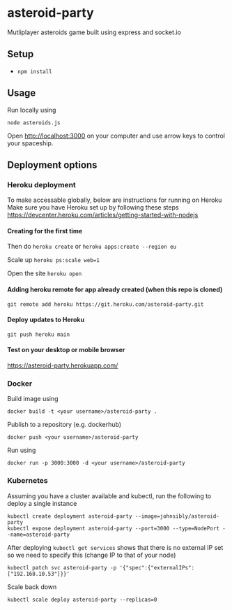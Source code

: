 # asteroid-party

Mutliplayer asteroids game built using express and socket.io

## Setup

* `npm install`

## Usage

Run locally using 

`node asteroids.js`

Open [http://localhost:3000](http://localhost:3000) on your computer and use arrow keys to control your spaceship.

## Deployment options

### Heroku deployment

To make accessable globally, below are instructions for running on Heroku
Make sure you have Heroku set up by following these steps https://devcenter.heroku.com/articles/getting-started-with-nodejs

#### Creating for the first time

Then do
`heroku create`
or 
`heroku apps:create --region eu`

Scale up
`heroku ps:scale web=1`

Open the site 
`heroku open`

#### Adding heroku remote for app already created (when this repo is cloned)

`git remote add heroku https://git.heroku.com/asteroid-party.git`

#### Deploy updates to Heroku

`git push heroku main`

#### Test on your desktop or mobile browser 

https://asteroid-party.herokuapp.com/

### Docker

Build image using

`docker build -t <your username>/asteroid-party .`

Publish to a repository (e.g. dockerhub)

`docker push <your username>/asteroid-party`

Run using 

`docker run -p 3000:3000 -d <your username>/asteroid-party`

### Kubernetes

Assuming you have a cluster available and kubectl, run the following to deploy a single instance

```
kubectl create deployment asteroid-party --image=johnsibly/asteroid-party
kubectl expose deployment asteroid-party --port=3000 --type=NodePort --name=asteroid-party
```

After deploying `kubectl get services` shows that there is no external IP set so we need to specify this (change IP to that of your node)

`kubectl patch svc asteroid-party -p '{"spec":{"externalIPs":["192.168.10.53"]}}'`

Scale back down

`kubectl scale deploy asteroid-party --replicas=0`


